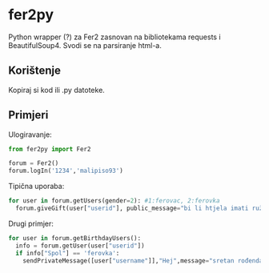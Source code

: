 # fer2py

Python wrapper (?) za Fer2 zasnovan na bibliotekama requests i BeautifulSoup4. Svodi se na parsiranje html-a.

## Korištenje

Kopiraj si kod ili .py datoteke.

## Primjeri

Ulogiravanje:
``` python
from fer2py import Fer2

forum = Fer2()
forum.logIn('1234','malipiso93')
```

Tipična uporaba:
``` python
for user in forum.getUsers(gender=2): #1:ferovac, 2:ferovka
  forum.giveGift(user["userid"], public_message="bi li htjela imati ružnog dečka", gift=238)
```

Drugi primjer:
``` python
for user in forum.getBirthdayUsers():
  info = forum.getUser(user["userid"])
  if info["Spol"] == 'ferovka':
    sendPrivateMessage([user["username"]],"Hej",message="sretan rođendan ajmo na kavu")
```
